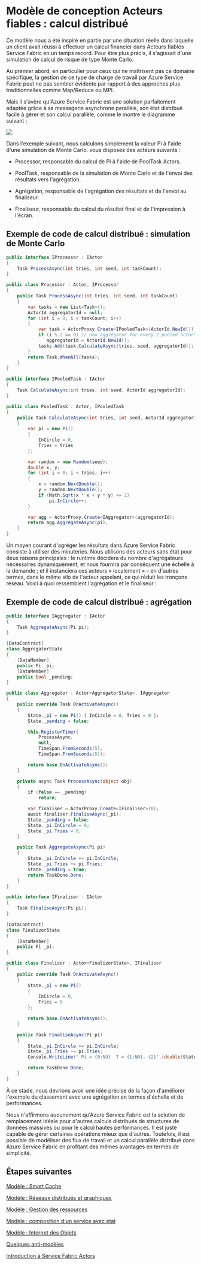 <properties
   pageTitle="Modèle de calcul distribué Acteurs fiables"
   description="Les Acteurs fiables Service Fabric constituent une solution parfaitement adaptée grâce à la messagerie asynchrone parallèle, l'état distribué facile à gérer et le calcul parallèle."
   services="service-fabric"
   documentationCenter=".net"
   authors="vturecek"
   manager="timlt"
   editor=""/>

<tags
   ms.service="service-fabric"
   ms.devlang="dotnet"
   ms.topic="article"
   ms.tgt_pltfrm="NA"
   ms.workload="NA"
   ms.date="09/08/2015"
   ms.author="vturecek"/>

# Modèle de conception Acteurs fiables : calcul distribué
Ce modèle nous a été inspiré en partie par une situation réelle dans laquelle un client avait réussi à effectuer un calcul financier dans Acteurs fiables Service Fabric en un temps record. Pour être plus précis, il s'agissait d'une simulation de calcul de risque de type Monte Carlo.

Au premier abord, en particulier pour ceux qui ne maîtrisent pas ce domaine spécifique, la gestion de ce type de charge de travail par Azure Service Fabric peut ne pas sembler évidente par rapport à des approches plus traditionnelles comme Map/Reduce ou MPI.

Mais il s'avère qu'Azure Service Fabric est une solution parfaitement adaptée grâce à sa messagerie asynchrone parallèle, son état distribué facile à gérer et son calcul parallèle, comme le montre le diagramme suivant :

![][1]

Dans l'exemple suivant, nous calculons simplement la valeur Pi à l'aide d'une simulation de Monte Carlo. vous disposez des acteurs suivants :

* Processor, responsable du calcul de Pi à l'aide de PoolTask Actors.

* PoolTask, responsable de la simulation de Monte Carlo et de l'envoi des résultats vers l'agrégation.

* Agrégation, responsable de l'agrégation des résultats et de l'envoi au finaliseur.

* Finaliseur, responsable du calcul du résultat final et de l'impression à l'écran.

## Exemple de code de calcul distribué : simulation de Monte Carlo

```csharp
public interface IProcessor : IActor
{
    Task ProcessAsync(int tries, int seed, int taskCount);
}

public class Processor : Actor, IProcessor
{
    public Task ProcessAsync(int tries, int seed, int taskCount)
    {
        var tasks = new List<Task>();
        ActorId aggregatorId = null;
        for (int i = 0; i < taskCount; i++)
        {
            var task = ActorProxy.Create<IPooledTask>(ActorId.NewId()); // stateless
            if (i % 2 == 0) // new aggregator for every 2 pooled actors
               aggregatorId = ActorId.NewId();
            tasks.Add(task.CalculateAsync(tries, seed, aggregatorId));
        }
        return Task.WhenAll(tasks);
    }
}

public interface IPooledTask : IActor
{
    Task CalculateAsync(int tries, int seed, ActorId aggregatorId);
}

public class PooledTask : Actor, IPooledTask
{
    public Task CalculateAsync(int tries, int seed, ActorId aggregatorId)
    {
        var pi = new Pi()
        {
            InCircle = 0,
            Tries = tries
        };

        var random = new Random(seed);
        double x, y;
        for (int i = 0; i < tries; i++)
        {
            x = random.NextDouble();
            y = random.NextDouble();
            if (Math.Sqrt(x * x + y * y) <= 1)
                pi.InCircle++;
        }

        var agg = ActorProxy.Create<IAggregator>(aggregatorId);
        return agg.AggregateAsync(pi);
    }
}
```

Un moyen courant d'agréger les résultats dans Azure Service Fabric consiste à utiliser des minuteries. Nous utilisons des acteurs sans état pour deux raisons principales : le runtime décidera du nombre d'agrégateurs nécessaires dynamiquement, et nous fournira par conséquent une échelle à la demande ; et il instanciera ces acteurs « localement » – en d'autres termes, dans le même silo de l'acteur appelant, ce qui réduit les tronçons réseau. Voici à quoi ressemblent l'agrégation et le finaliseur :

## Exemple de code de calcul distribué : agrégation

```csharp
public interface IAggregator : IActor
{
    Task AggregateAsync(Pi pi);
}

[DataContract]
class AggregatorState
{
    [DataMember]
    public Pi _pi;
    [DataMember]
    public bool _pending;
}

public class Aggregator : Actor<AggregatorState>, IAggregator
{
    public override Task OnActivateAsync()
    {
        State._pi = new Pi() { InCircle = 0, Tries = 0 };
        State._pending = false;

        this.RegisterTimer(
            ProcessAsync,
            null,
            TimeSpan.FromSeconds(5),
            TimeSpan.FromSeconds(5));

        return base.OnActivateAsync();
    }

    private async Task ProcessAsync(object obj)
    {
        if (false == _pending)
            return;

        var finaliser = ActorProxy.Create<IFinaliser>(0);
        await finaliser.FinaliseAsync(_pi);
        State._pending = false;
        State._pi.InCircle = 0;
        State._pi.Tries = 0;
    }

    public Task AggregateAsync(Pi pi)
    {
        State._pi.InCircle += pi.InCircle;
        State._pi.Tries += pi.Tries;
        State._pending = true;
        return TaskDone.Done;
    }
}

public interface IFinaliser : IActor
{
    Task FinaliseAsync(Pi pi);
}

[DataContract]
class FinalizerState
{
    [DataMember]
    public Pi _pi;
}

public class Finaliser : Actor<FinalizerState>, IFinaliser
{
    public override Task OnActivateAsync()
    {
        State._pi = new Pi()
        {
            InCircle = 0,
            Tries = 0
        };

        return base.OnActivateAsync();
    }

    public Task FinaliseAsync(Pi pi)
    {
        State._pi.InCircle += pi.InCircle;
        State._pi.Tries += pi.Tries;
        Console.WriteLine(" Pi = {0:N9}  T = {1:N0}, {2}",(double)State._pi.InCircle / (double)State._pi.Tries * 4.0, State._pi.Tries, State._pi.InCircle);

        return TaskDone.Done;
    }
}
```

À ce stade, nous devrions avoir une idée précise de la façon d'améliorer l'exemple du classement avec une agrégation en termes d'échelle et de performances.

Nous n'affirmons aucunement qu'Azure Service Fabric est la solution de remplacement idéale pour d'autres calculs distribués de structures de données massives ou pour le calcul hautes performances. Il est juste capable de gérer certaines opérations mieux que d'autres. Toutefois, il est possible de modéliser des flux de travail et un calcul parallèle distribué dans Azure Service Fabric en profitant des mêmes avantages en termes de simplicité.

## Étapes suivantes
[Modèle : Smart Cache](service-fabric-reliable-actors-pattern-smart-cache.md)

[Modèle : Réseaux distribués et graphiques](service-fabric-reliable-actors-pattern-distributed-networks-and-graphs.md)

[Modèle : Gestion des ressources](service-fabric-reliable-actors-pattern-resource-governance.md)

[Modèle : composition d'un service avec état](service-fabric-reliable-actors-pattern-stateful-service-composition.md)

[Modèle : Internet des Objets](service-fabric-reliable-actors-pattern-internet-of-things.md)

[Quelques anti-modèles](service-fabric-reliable-actors-anti-patterns.md)

[Introduction à Service Fabric Actors](service-fabric-reliable-actors-introduction.md)


<!--Image references-->
[1]: ./media/service-fabric-reliable-actors-pattern-distributed-computation/distributed-computation-1.png

<!---HONumber=Oct15_HO2-->